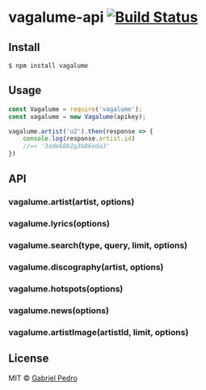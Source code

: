 # vagalume-api [![Build Status](https://travis-ci.org/gpedro/vagalume-api.svg?branch=master)](https://travis-ci.org/gpedro/vagalume-api)

## Install

```
$ npm install vagalume
```


## Usage

```js
const Vagalume = require('vagalume');
const vagalume = new Vagalume(apikey);

vagalume.artist('u2').then(response => {
	console.log(response.artist.id)
	//=> '3ade68b2g3b86eda3'
})
```

## API

### vagalume.artist(artist, options)
### vagalume.lyrics(options)
### vagalume.search(type, query, limit, options)
### vagalume.discography(artist, options)
### vagalume.hotspots(options)
### vagalume.news(options)
### vagalume.artistImage(artistId, limit, options)

## License

MIT © [Gabriel Pedro](https://github.com/gpedro)